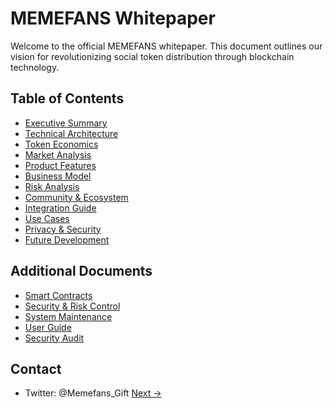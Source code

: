 # MEMEFANS Whitepaper

Welcome to the official MEMEFANS whitepaper. This document outlines our vision for revolutionizing social token distribution through blockchain technology.

## Table of Contents

* [Executive Summary](executive-summary.md)
* [Technical Architecture](technical-architecture.md)
* [Token Economics](token-economics.md)
* [Market Analysis](market-analysis.md)
* [Product Features](product-features.md)
* [Business Model](business-model.md)
* [Risk Analysis](risk-analysis.md)
* [Community & Ecosystem](community-ecosystem.md)
* [Integration Guide](integration-guide.md)
* [Use Cases](use-cases.md)
* [Privacy & Security](privacy-security.md)
* [Future Development](future-development.md)

## Additional Documents

* [Smart Contracts](smart-contracts.md)
* [Security & Risk Control](security-risk-control.md)
* [System Maintenance](system-maintenance.md)
* [User Guide](user-guide.md)
* [Security Audit](security-audit.md)

## Contact

* Twitter: @Memefans_Gift
[Next →](executive-summary.md)
